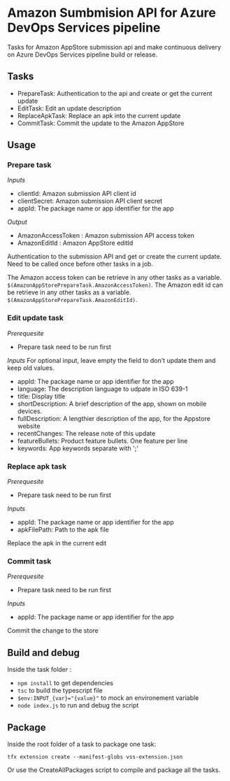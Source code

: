# Amazon Sumbmision API for Azure DevOps Services pipeline

Tasks for Amazon AppStore submission api and make continuous delivery on Azure DevOps Services pipeline build or release.

## Tasks

- PrepareTask: Authentication to the api and create or get the current update
- EditTask: Edit an update description
- ReplaceApkTask: Replace an apk into the current update
- CommitTask: Commit the update to the Amazon AppStore

## Usage

### Prepare task

_Inputs_
- clientId: Amazon submission API client id
- clientSecret: Amazon submission API client secret
- appId: The package name or app identifier for the app

_Output_
- AmazonAccessToken : Amazon submission API access token
- AmazonEditId : Amazon AppStore editId

Authentication to the submission API and get or create the current update. 
Need to be called once before other tasks in a job. 

The Amazon access token can be retrieve in any other tasks as a variable. `$(AmazonAppStorePrepareTask.AmazonAccessToken)`.
The Amazon edit id can be retrieve in any other tasks as a variable. `$(AmazonAppStorePrepareTask.AmazonEditId)`.

### Edit update task

_Prerequesite_

- Prepare task need to be run first

_Inputs_
For optional input, leave empty the field to don't update them and keep old values. 

- appId: The package name or app identifier for the app
- language: The description language to udpate in ISO 639-1
- title: Display title
- shortDescription: A brief description of the app, shown on mobile devices.
- fullDescription: A lengthier description of the app, for the Appstore website
- recentChanges: The release note of this update
- featureBullets: Product feature bullets. One feature per line
- keywords: App keywords separate with ';'

### Replace apk task

_Prerequesite_

- Prepare task need to be run first

_Inputs_
- appId: The package name or app identifier for the app
- apkFilePath: Path to the apk file

Replace the apk in the current edit

### Commit task

_Prerequesite_

- Prepare task need to be run first

_Inputs_
- appId: The package name or app identifier for the app

Commit the change to the store

## Build and debug

Inside the task folder :

- `npm install` to get dependencies
- `tsc` to build the typescript file
- `$env:INPUT_{var}="{value}"` to mock an environement variable
- `node index.js` to run and debug the script

## Package

Inside the root folder of a task to package one task: 

`tfx extension create --manifest-globs vss-extension.json`

Or use the CreateAllPackages script to compile and package all the tasks. 
